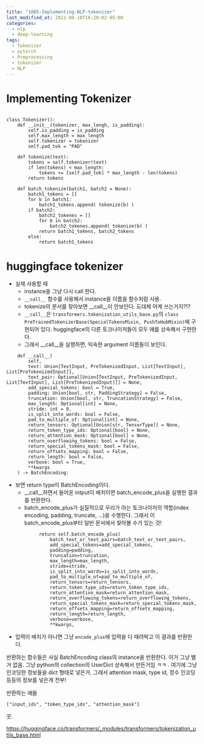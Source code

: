 ```yaml
---
title: "1005-Implementing-NLP-tokenizer"
last_modified_at: 2021-08-18T16:20:02-05:00
categories:
  - nlp
  - deep-learning
tags:
  - Tokenizer
  - pytorch
  - Preprocessing
  - tokenizer
  - NLP
---
```




# Implementing Tokenizer


```

class Tokenizer():
    def __init__(tokenizer, max_lengh, is_padding):
        self.is_padding = is_padding
        self.max_length = max_length
        self.tokenizer = tokenizer
        self.pad_tok = "PAD"

    def tokenize(text):
        tokens = self.tokenizer(text)
        if len(tokens) < max_length:
            tokens += [self.pad_tok] * max_length - len(tokens)
        return tokens

    def batch_tokenize(batch1, batch2 = None):
        batch1_tokens = []
        for b in batch1:
            batch1_tokens.append( tokenize(b) )
        if batch2:
            batch2_tokenes = []
            for b in batch2:
                batch2_tokenes.append( tokenize(b) )
            return batch1_tokens, batch2_tokens
        else:
            return batch1_tokens

```

# huggingface tokenizer

* 실제 사용할 때 
  * instance을 그냥 다시 call 한다.
  * `__call__` 함수를 사용해서 instance을 이름을 함수처럼 사용.
  * tokenize의 문서를 찾아보면 __call__이 안보인다. 도대체 어케 쓰는거지?!?
  * `__call__`은 `transformers.tokenization_utils_base.py`의 `class PreTrainedTokenizerBase(SpecialTokensMixin, PushToHubMixin)`에 구현되어 있다. huggingface의 다른 토크나이저들이 모두 얘를 상속해서 구현한다.
  * 그래서 __call__을 실행하면, 익숙한 argument 이름들이 보인다.

```
    def __call__(
        self,
        text: Union[TextInput, PreTokenizedInput, List[TextInput], List[PreTokenizedInput]],
        text_pair: Optional[Union[TextInput, PreTokenizedInput, List[TextInput], List[PreTokenizedInput]]] = None,
        add_special_tokens: bool = True,
        padding: Union[bool, str, PaddingStrategy] = False,
        truncation: Union[bool, str, TruncationStrategy] = False,
        max_length: Optional[int] = None,
        stride: int = 0,
        is_split_into_words: bool = False,
        pad_to_multiple_of: Optional[int] = None,
        return_tensors: Optional[Union[str, TensorType]] = None,
        return_token_type_ids: Optional[bool] = None,
        return_attention_mask: Optional[bool] = None,
        return_overflowing_tokens: bool = False,
        return_special_tokens_mask: bool = False,
        return_offsets_mapping: bool = False,
        return_length: bool = False,
        verbose: bool = True,
        **kwargs
    ) -> BatchEncoding:
```

* 보면 return type이 BatchEncoding이다.
  * __call__하면서 들어온 intput이 배치이면 batch_encode_plus을 실행한 결과를 반환한다.
  * batch_encode_plus가 실질적으로 우리가 아는 토크나이저의 역할(index encoding, padding, truncate, ...)을 수행한다. 그래서 이 batch_encode_plus부터 일반 문서에서 찾아볼 수가 있는 것!

```
            return self.batch_encode_plus(
                batch_text_or_text_pairs=batch_text_or_text_pairs,
                add_special_tokens=add_special_tokens,
                padding=padding,
                truncation=truncation,
                max_length=max_length,
                stride=stride,
                is_split_into_words=is_split_into_words,
                pad_to_multiple_of=pad_to_multiple_of,
                return_tensors=return_tensors,
                return_token_type_ids=return_token_type_ids,
                return_attention_mask=return_attention_mask,
                return_overflowing_tokens=return_overflowing_tokens,
                return_special_tokens_mask=return_special_tokens_mask,
                return_offsets_mapping=return_offsets_mapping,
                return_length=return_length,
                verbose=verbose,
                **kwargs,
```
* 입력이 배치가 아니면 그냥 `encode_plus`에 입력을 다 때려박고 이 결과를 반환한다.

반환하는 함수들은 사실 BatchEncoding class의 instance을 반환한다. 이거 그냥 별거 없음. 그냥 python의 collection의 UserDict 상속해서 만든거임 ㅋㅋ . 여기에 그냥 인코딩한 정보들을 dict 형태로 넣은거. 그래서 attention mask, type id, 정수 인코딩 등등의 정보를 넣은게 전부! 

반환하는 애들

```
["input_ids", "token_type_ids", "attention_mask"]
```

끗.

https://huggingface.co/transformers/_modules/transformers/tokenization_utils_base.html

